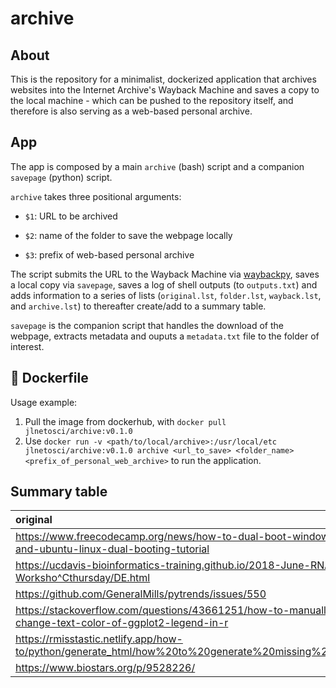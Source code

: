 # archive

## About

This is the repository for a minimalist, dockerized application that archives websites into the Internet Archive's Wayback Machine and saves a copy to the local machine - which can be pushed to the repository itself, and therefore is also serving as a web-based personal archive.

## App

The app is composed by a main `archive` (bash) script and a companion `savepage` (python) script.

`archive` takes three positional arguments:

-   `$1`: URL to be archived

-   `$2`: name of the folder to save the webpage locally

-   `$3`: prefix of web-based personal archive

The script submits the URL to the Wayback Machine via [waybackpy](https://pypi.org/project/waybackpy/), saves a local copy via `savepage`, saves a log of shell outputs (to `outputs.txt`) and adds information to a series of lists (`original.lst`, `folder.lst`, `wayback.lst`, and `archive.lst`) to thereafter create/add to a summary table.

`savepage` is the companion script that handles the download of the webpage, extracts metadata and ouputs a `metadata.txt` file to the folder of interest.

## 🐳 Dockerfile

Usage example:

1.  Pull the image from dockerhub, with `docker pull jlnetosci/archive:v0.1.0`
2.  Use `docker run -v <path/to/local/archive>:/usr/local/etc jlnetosci/archive:v0.1.0 archive <url_to_save> <folder_name> <prefix_of_personal_web_archive>` to run the application.

## Summary table

|original                                                                                              |wayback                                                                                                                                          |page                                                                                                                                          |
|:-----------------------------------------------------------------------------------------------------|:------------------------------------------------------------------------------------------------------------------------------------------------|:---------------------------------------------------------------------------------------------------------------------------------------------|
|https://www.freecodecamp.org/news/how-to-dual-boot-windows-10-and-ubuntu-linux-dual-booting-tutorial  |https://web.archive.org/web/20230703192448/https://www.freecodecamp.org/news/how-to-dual-boot-windows-10-and-ubuntu-linux-dual-booting-tutorial  |https://raw.githack.com/jlnetosci/archive/main/pages/ubuntu_dual_boot/how-to-dual-boot-windows-10-and-ubuntu-linux-dual-booting-tutorial.html |
|https://ucdavis-bioinformatics-training.github.io/2018-June-RNA-Seq-Worksho^Cthursday/DE.html         |https://web.archive.org/web/20230705131451/https://ucdavis-bioinformatics-training.github.io/2018-June-RNA-Seq-Workshop/thursday/DE.html         |https://raw.githack.com/jlnetosci/archive/main/pages/RNAseq_tutorial/DE.html                                                                  |
|https://github.com/GeneralMills/pytrends/issues/550                                                   |https://web.archive.org/web/20230710101645/https://github.com/GeneralMills/pytrends/issues/550                                                   |https://raw.githack.com/jlnetosci/archive/main/pages/google_trends_issues/550.html                                                            |
|https://stackoverflow.com/questions/43661251/how-to-manually-change-text-color-of-ggplot2-legend-in-r |https://web.archive.org/web/20230711221055/https://stackoverflow.com/questions/43661251/how-to-manually-change-text-color-of-ggplot2-legend-in-r |https://raw.githack.com/jlnetosci/archive/main/pages/ggplot2_legend_text_color/how-to-manually-change-text-color-of-ggplot2-legend-in-r.html  |
|https://rmisstastic.netlify.app/how-to/python/generate_html/how%20to%20generate%20missing%20values    |https://web.archive.org/web/20230718105110/https://rmisstastic.netlify.app/how-to/python/generate_html/how%20to%20generate%20missing%20values    |https://raw.githack.com/jlnetosci/archive/main/pages/missing_values_python/how%20to%20generate%20missing%20values.html                        |
|https://www.biostars.org/p/9528226/                                                                   |https://web.archive.org/web/20230725081931/https://www.biostars.org/p/9528226/                                                                   |https://raw.githack.com/jlnetosci/archive/main/pages/public_bioinformatics_servers/index.html                                                 |
